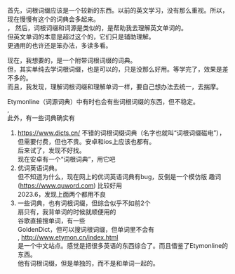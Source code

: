 首先，词根词缀应该是一个较新的东西。以前的英文学习，没有那么重视。所以，现在慢慢有这个的词典会多起来。  
，
然后，词根词缀和词源是类似的，是帮助我去理解英文单词的。  
但英文单词的本意是超过这个的，它们只是辅助理解。  
更通用的也许还是笨办法，多读多看。  

现在，我想要的，是一个附带词根词缀的词典。  
但，其实单纯去学词根词缀，也是可以的，只是没那么好用。等学完了，效果是差不多的。  
而且，我发现，理解词根词缀和理解单词一样，要自己想办法去统一，去揣摩。  

Etymonline（词源词典）中有时也会有些词根词缀的东西，但不稳定。  
,  
此外，有一些词典确实有  
1. https://www.dicts.cn/ 不错的词根词缀词典（名字也就叫“词根词缀磁电”），但需要付费，但也不贵。安卓和ios上应该也都有。  
    后来试了，发现不好找。  
    现在安卓有一个“词根词典”，用它吧  
2. 优词英语词典。  
    但不知道为什么，现在网上的优词英语词典有bug，反倒是一个模仿版 趣词 (https://www.quword.com) 比较好用  
    2023.6，发现上面两个都用不良  
3. 一些词典，也有词根词缀，但综合似乎不如前2个  
    扇贝有，我背单词的时候就顺便用的    
    谷歌直接搜单词，有一些    
    GoldenDict，但可以搜词根词缀，但单词里不会有  
,
http://www.etymon.cn/index.html  
    是一个中文站点。感觉是把很多英语的东西综合了。而且借鉴了Etymonline的东西。  
    他有词根词缀，但是单独的，而不是和单词一起的。  

